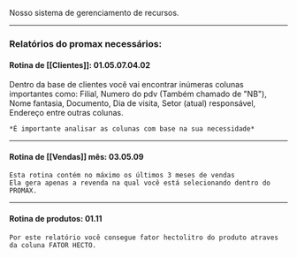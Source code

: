 Nosso sistema de gerenciamento de recursos.

----
### Relatórios do promax necessários:
#### Rotina de [[Clientes]]: 01.05.07.04.02
Dentro da base de clientes você vai encontrar inúmeras colunas importantes como:
	Filial, 
	Numero do pdv (Também chamado de "NB"),
	Nome fantasia,
	Documento, 
	Dia de visita, 
	Setor (atual) responsável, 
	Endereço 
	entre outras colunas. 
	
	*É importante analisar as colunas com base na sua necessidade* 
----
#### Rotina de [[Vendas]] mês: 03.05.09
	Esta rotina contém no máximo os últimos 3 meses de vendas
	Ela gera apenas a revenda na qual você está selecionando dentro do PROMAX.
----
#### Rotina de produtos: 01.11
	Por este relatório você consegue fator hectolitro do produto atraves da coluna FATOR HECTO.